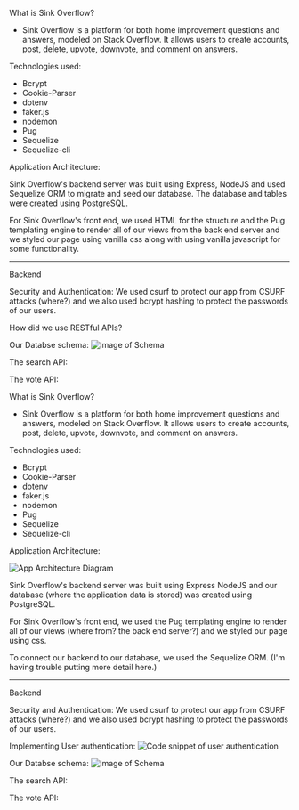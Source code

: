 What is Sink Overflow?
 - Sink Overflow is a platform for both home improvement questions and answers, modeled on Stack Overflow. It allows users to create accounts, post, delete, upvote, downvote, and comment on answers.


Technologies used:
- Bcrypt
- Cookie-Parser
- dotenv
- faker.js 
- nodemon
- Pug
- Sequelize
- Sequelize-cli

Application Architecture:

Sink Overflow's backend server was built using Express, NodeJS and used Sequelize ORM to migrate and seed our database. The database and tables were created using PostgreSQL.

For Sink Overflow's front end, we used HTML for the structure and  the Pug templating engine to render all of our views from the back end server and we styled our page using vanilla css along with using vanilla javascript for some functionality.


--------------------------------------------------------
Backend



Security and Authentication: 
We used csurf to protect our app from CSURF attacks (where?) and we also used bcrypt hashing to protect the passwords of our users. 

How did we use RESTful APIs?

Our Databse schema:
![Image of Schema](https://imgur.com/a/geZjKdx)

The search API:

The vote API:






What is Sink Overflow?
 - Sink Overflow is a platform for both home improvement questions and answers, modeled on Stack Overflow. It allows users to create accounts, post, delete, upvote, downvote, and comment on answers.


Technologies used:
- Bcrypt
- Cookie-Parser
- dotenv
- faker.js 
- nodemon
- Pug
- Sequelize
- Sequelize-cli

Application Architecture:

![App Architecture Diagram](https://photos.app.goo.gl/1gmFXSQhNvVgWCHM8)

Sink Overflow's backend server was built using Express NodeJS and  our database (where the application data is stored) was created using PostgreSQL.

For Sink Overflow's front end, we used the Pug templating engine to render all of our views (where from? the back end server?) and we styled our page using css.

To connect our backend to our database, we used the Sequelize ORM.
(I'm having trouble putting more detail here.)


--------------------------------------------------------
Backend



Security and Authentication: 
We used csurf to protect our app from CSURF attacks (where?) and we also used bcrypt hashing to protect the passwords of our users. 

Implementing User authentication:
![Code snippet of user authentication](https://photos.app.goo.gl/GCVDFEQNGaZh6tF67)

Our Databse schema:
![Image of Schema](https://photos.app.goo.gl/bNJXGuGvhJPnUVgt9)

The search API:

The vote API:














































